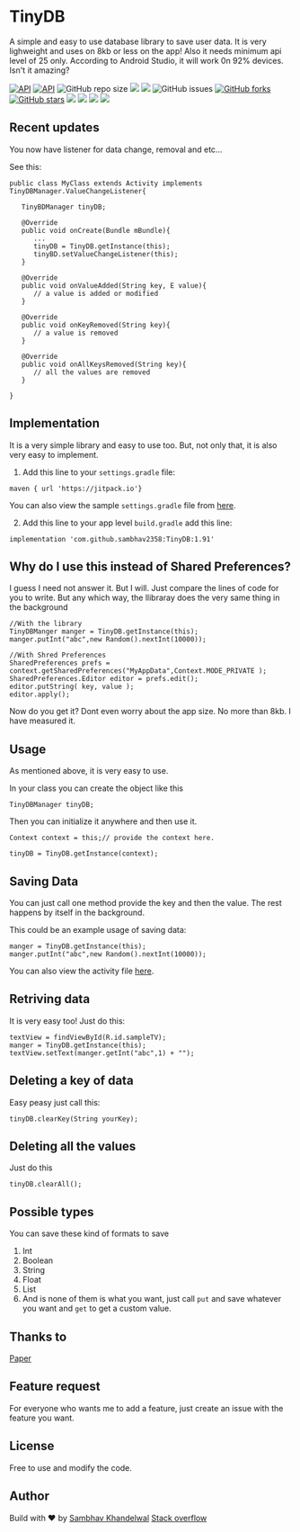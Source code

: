 
# TinyDB
A simple and easy to use database library to save user data. It is very lighweight and uses on 8kb or less on the app! Also it needs minimum api level of 25 only. According to Android Studio, it will work 0n 92% devices. Isn't it amazing?
      
  [![API](https://img.shields.io/badge/API-25%2B-blue.svg?style=flat)](https://android-arsenal.com/api?level=25)
  [![API](https://img.shields.io/github/v/release/sambhav2358/TinyDB.svg?label=Latest%20Version)](https://img.shields.io/github/v/release/sambhav2358/TinyDB.svg?label=Latest%20Version)
  ![GitHub repo size](https://img.shields.io/github/repo-size/sambhav2358/TinyDB?label=Repository%20size)
  <a href="https://jitpack.io/#sambhav2358/TinyDB"><img src="https://jitpack.io/v/sambhav2358/TinyDB/month.svg"/></a>
  <img src="https://img.shields.io/github/commits-since/sambhav2358/TinyDB/1.91"/>
  <img alt="GitHub issues" src="https://img.shields.io/github/issues/sambhav2358/TinyDB?color=blue">
  <a href="https://github.com/sambhav2358/TinyDB/network"><img alt="GitHub forks" src="https://img.shields.io/github/forks/sambhav2358/TinyDB?label=Forks"></a>
  <a href="https://github.com/sambhav2358/TinyDB/stargazers"><img alt="GitHub stars" src="https://img.shields.io/github/stars/sambhav2358/TinyDB?label=Stars"></a>
  <img src="https://img.shields.io/badge/State-working-blue"/>
  <img src="https://img.shields.io/badge/Code%20quality-A-blue"/>
  <img src="https://img.shields.io/badge/Built%20using-Android%20Studio-blue"/>
  <img src="https://img.shields.io/badge/Top%20language-Java-blue"/>  
  
## Recent updates
You now have listener for data change, removal and etc...

See this:
```
public class MyClass extends Activity implements TinyDBManager.ValueChangeListener{

   TinyBDManager tinyDB;
    
   @Override
   public void onCreate(Bundle mBundle){
      ...
      tinyDB = TinyDB.getInstance(this);
      tinyBD.setValueChangeListener(this);
   }

   @Override
   public void onValueAdded(String key, E value){
      // a value is added or modified
   }
   
   @Override
   public void onKeyRemoved(String key){
      // a value is removed
   }
   
   @Override
   public void onAllKeysRemoved(String key){
      // all the values are removed
   }

}
```
  
## Implementation
It is a very simple library and easy to use too. But, not only that, it is also very easy to implement.

1. Add this line to your `settings.gradle` file:
```
maven { url 'https://jitpack.io'}
```

You can also view the sample `settings.gradle` file from [here](https://github.com/sambhav2358/TinyDB/blob/main/settings.gradle).


2. Add this line to your app level `build.gradle` add this line:

```
implementation 'com.github.sambhav2358:TinyDB:1.91'
```

## Why do I use this instead of Shared Preferences?

I guess I need not answer it. But I will. Just compare the lines of code for you to write. But any which way, the llibraray does the very same thing in the background
``` 
//With the library
TinyDBManger manger = TinyDB.getInstance(this);
manger.putInt("abc",new Random().nextInt(10000));
```

```
//With Shred Preferences
SharedPreferences prefs = context.getSharedPreferences("MyAppData",Context.MODE_PRIVATE );
SharedPreferences.Editor editor = prefs.edit();
editor.putString( key, value );
editor.apply();
```

Now do you get it? Dont even worry about the app size. No more than 8kb. I have measured it.

## Usage
As mentioned above, it is very easy to use.

In your class you can create the object like this
```
TinyDBManager tinyDB;
```
Then you can initialize it anywhere and then use it.
```
Context context = this;// provide the context here.

tinyDB = TinyDB.getInstance(context);
```
## Saving Data

You can just call one method provide the key and then the value. The rest happens by itself in the background.

This could be an example usage of saving data:
```
manger = TinyDB.getInstance(this);
manger.putInt("abc",new Random().nextInt(10000));
```

You can also view the activity file [here](https://github.com/sambhav2358/TinyDB/blob/main/app/src/main/java/com/sambhav2358/tinydb/MainActivity.java).

## Retriving data

It is very easy too! Just do this:

```
textView = findViewById(R.id.sampleTV);
manger = TinyDB.getInstance(this);
textView.setText(manger.getInt("abc",1) + "");
```

## Deleting a key of data
Easy peasy just call this:
```
tinyDB.clearKey(String yourKey);
```

## Deleting all the values
Just do this
```
tinyDB.clearAll();
```

## Possible types

You can save these kind of formats to save
1. Int
2. Boolean
3. String
4. Float
5. List
6. And is none of them is what you want, just call `put` and save whatever you want and `get` to get a custom value.

## Thanks to
[Paper](https://github.com/pilgr/Paper)

## Feature request
For everyone who wants me to add a feature, just create an issue with the feature you want.

## License
Free to use and modify the code.
## Author

Build with ❤️ by [Sambhav Khandelwal](https://github.com/sambhav2358)
[Stack overflow](https://stackoverflow.com/users/17133283/sambhav-k)
